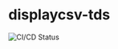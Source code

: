 # displaycsv-tds
![CI/CD Status](https://github.com/SEU_USUARIO/SEU_REPOSITORIO/actions/workflows/ci-cd.yml/badge.svg)
